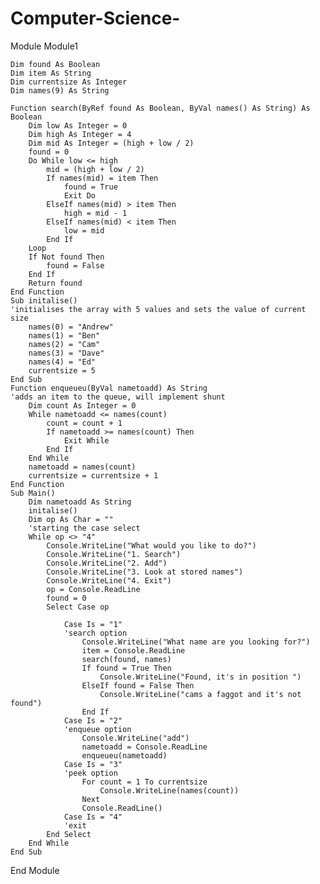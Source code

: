 # Computer-Science-
Module Module1
    
    Dim found As Boolean
    Dim item As String
    Dim currentsize As Integer
    Dim names(9) As String

    Function search(ByRef found As Boolean, ByVal names() As String) As Boolean
        Dim low As Integer = 0
        Dim high As Integer = 4
        Dim mid As Integer = (high + low / 2)
        found = 0
        Do While low <= high
            mid = (high + low / 2)
            If names(mid) = item Then
                found = True
                Exit Do
            ElseIf names(mid) > item Then
                high = mid - 1
            ElseIf names(mid) < item Then
                low = mid
            End If
        Loop
        If Not found Then
            found = False
        End If
        Return found
    End Function
    Sub initalise()
    'initialises the array with 5 values and sets the value of current size
        names(0) = "Andrew"
        names(1) = "Ben"
        names(2) = "Cam"
        names(3) = "Dave"
        names(4) = "Ed"
        currentsize = 5
    End Sub
    Function enqueueu(ByVal nametoadd) As String
    'adds an item to the queue, will implement shunt
        Dim count As Integer = 0
        While nametoadd <= names(count)
            count = count + 1
            If nametoadd >= names(count) Then
                Exit While
            End If
        End While
        nametoadd = names(count)
        currentsize = currentsize + 1
    End Function
    Sub Main()
        Dim nametoadd As String
        initalise()
        Dim op As Char = ""
        'starting the case select
        While op <> "4"
            Console.WriteLine("What would you like to do?")
            Console.WriteLine("1. Search")
            Console.WriteLine("2. Add")
            Console.WriteLine("3. Look at stored names")
            Console.WriteLine("4. Exit")
            op = Console.ReadLine
            found = 0
            Select Case op

                Case Is = "1"
                'search option
                    Console.WriteLine("What name are you looking for?")
                    item = Console.ReadLine
                    search(found, names)
                    If found = True Then
                        Console.WriteLine("Found, it's in position ")
                    ElseIf found = False Then
                        Console.WriteLine("cams a faggot and it's not found")
                    End If
                Case Is = "2"
                'enqueue option
                    Console.WriteLine("add")
                    nametoadd = Console.ReadLine
                    enqueueu(nametoadd)
                Case Is = "3"
                'peek option
                    For count = 1 To currentsize
                        Console.WriteLine(names(count))
                    Next
                    Console.ReadLine()
                Case Is = "4"
                'exit
            End Select
        End While
    End Sub
End Module
